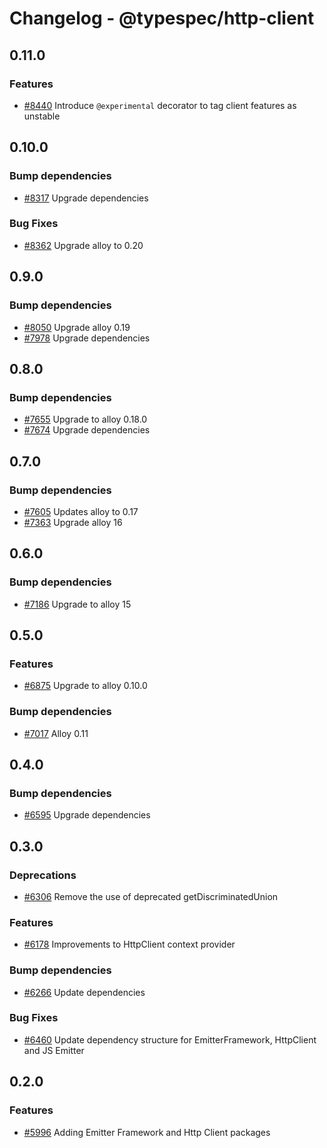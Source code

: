 # Changelog - @typespec/http-client

## 0.11.0

### Features

- [#8440](https://github.com/microsoft/typespec/pull/8440) Introduce `@experimental` decorator to tag client features as unstable


## 0.10.0

### Bump dependencies

- [#8317](https://github.com/microsoft/typespec/pull/8317) Upgrade dependencies

### Bug Fixes

- [#8362](https://github.com/microsoft/typespec/pull/8362) Upgrade alloy to 0.20


## 0.9.0

### Bump dependencies

- [#8050](https://github.com/microsoft/typespec/pull/8050) Upgrade alloy 0.19
- [#7978](https://github.com/microsoft/typespec/pull/7978) Upgrade dependencies


## 0.8.0

### Bump dependencies

- [#7655](https://github.com/microsoft/typespec/pull/7655) Upgrade to alloy 0.18.0
- [#7674](https://github.com/microsoft/typespec/pull/7674) Upgrade dependencies


## 0.7.0

### Bump dependencies

- [#7605](https://github.com/microsoft/typespec/pull/7605) Updates alloy to 0.17
- [#7363](https://github.com/microsoft/typespec/pull/7363) Upgrade alloy 16


## 0.6.0

### Bump dependencies

- [#7186](https://github.com/microsoft/typespec/pull/7186) Upgrade to alloy 15


## 0.5.0

### Features

- [#6875](https://github.com/microsoft/typespec/pull/6875) Upgrade to alloy 0.10.0

### Bump dependencies

- [#7017](https://github.com/microsoft/typespec/pull/7017) Alloy 0.11


## 0.4.0

### Bump dependencies

- [#6595](https://github.com/microsoft/typespec/pull/6595) Upgrade dependencies


## 0.3.0

### Deprecations

- [#6306](https://github.com/microsoft/typespec/pull/6306) Remove the use of deprecated getDiscriminatedUnion

### Features

- [#6178](https://github.com/microsoft/typespec/pull/6178) Improvements to HttpClient context provider

### Bump dependencies

- [#6266](https://github.com/microsoft/typespec/pull/6266) Update dependencies

### Bug Fixes

- [#6460](https://github.com/microsoft/typespec/pull/6460) Update dependency structure for EmitterFramework, HttpClient and JS Emitter

## 0.2.0

### Features

- [#5996](https://github.com/microsoft/typespec/pull/5996) Adding Emitter Framework and Http Client packages
